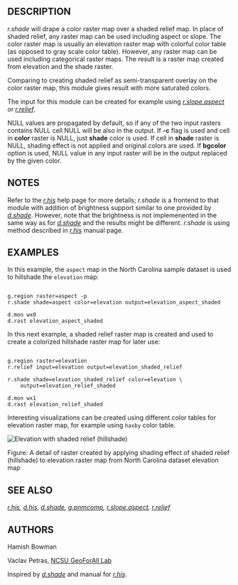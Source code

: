
## DESCRIPTION

*r.shade* will drape a color raster map over a shaded relief map.
In place of shaded relief, any raster map can be used including aspect or slope.
The color raster map is usually an elevation raster map with colorful color
table (as opposed to gray scale color table). However, any raster map can be
used including categorical raster maps.
The result is a raster map created from elevation and the shade raster.

Comparing to creating shaded relief as semi-transparent overlay on
the color raster map, this module gives result with more saturated colors.

The input for this module can be created for example using
*[r.slope.aspect](r.slope.aspect.html)* or
*[r.relief](r.relief.html)*.

NULL values are propagated by default, so if any of the two input rasters
contains NULL cell NULL will be also in the output. If **-c** flag is
used and cell in **color** raster is NULL, just **shade**
color is used. If cell in **shade** raster is NULL, shading effect
is not applied and original colors are used. If **bgcolor** option is
used, NULL value in any input raster will be in the output replaced
by the given color.

## NOTES

Refer to the *[r.his](r.his.html)* help page for more details;
*r.shade* is a frontend to that module with addition of
brightness support similar to one provided by
*[d.shade](d.shade.html)*.
However, note that the brightness is not implemenented in the same way as for
*[d.shade](d.shade.html)* and the results might
be different.
*r.shade* is using method described in *[r.his](r.his.html)*
manual page.

## EXAMPLES

In this example, the `aspect` map in the North Carolina sample
dataset is used to hillshade the `elevation` map:

```

g.region raster=aspect -p
r.shade shade=aspect color=elevation output=elevation_aspect_shaded

d.mon wx0
d.rast elevation_aspect_shaded

```

In this next example, a shaded relief raster map is created
and used to create a colorized hillshade
raster map for later use:

```

g.region raster=elevation
r.relief input=elevation output=elevation_shaded_relief

r.shade shade=elevation_shaded_relief color=elevation \
    output=elevation_relief_shaded

d.mon wx1
d.rast elevation_relief_shaded

```

Interesting visualizations can be created using different color tables for
elevation raster map, for example using `haxby` color table.

![Elevation with shaded relief (hillshade)](rshade.png)

Figure: A detail of raster created by applying shading effect of shaded relief
(hillshade) to elevation raster map from North Carolina dataset elevation map

## SEE ALSO

*[r.his](r.his.html),
[d.his](d.his.html),
[d.shade](d.shade.html),
[g.pnmcomp](g.pnmcomp.html),
[r.slope.aspect](r.slope.aspect.html),
[r.relief](r.relief.html)*

## AUTHORS

Hamish Bowman

Vaclav Petras, [NCSU GeoForAll Lab](https://geospatial.ncsu.edu/geoforall/)

Inspired by *[d.shade](d.shade.html)* and
manual for *[r.his](r.his.html)*.
